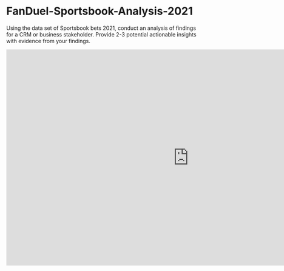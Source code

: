 # FanDuel-Sportsbook-Analysis-2021
Using the data set of Sportsbook bets 2021, conduct an analysis of findings for a CRM or business stakeholder. Provide 2-3 potential actionable insights with evidence from your findings. 
<iframe src="https://docs.google.com/presentation/d/e/2PACX-1vR02wqni5pMO541roXfFrnzBuCHRMnPc2Xgv2DW6zzGJopdoHSZS81fBIb80CYUhvMUxBkAPzLojKR-/embed?start=false&loop=false&delayms=3000" frameborder="0" width="960" height="569" allowfullscreen="true" mozallowfullscreen="true" webkitallowfullscreen="true"></iframe>
